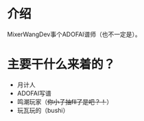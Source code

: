 # 介绍

MixerWangDev事个ADOFAI谱师（也不一定是）。

# 主要干什么来着的？

* 月计人
* ADOFAI写谱
* 鸣潮玩家（~~你小子抽fll了是吧？！~~）
* 玩瓦玩的（bushi）
